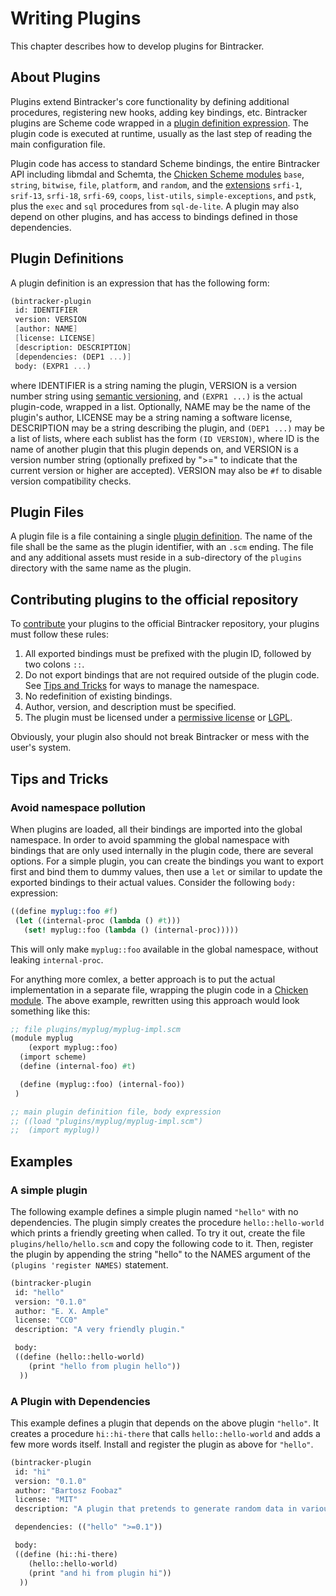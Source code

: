 # Writing Plugins

This chapter describes how to develop plugins for Bintracker.

## About Plugins

Plugins extend Bintracker's core functionality by defining additional procedures, registering new hooks, adding key bindings, etc. Bintracker plugins are Scheme code wrapped in a [plugin definition expression](#plugin-defintions). The plugin code is executed at runtime, usually as the last step of reading the main configuration file.

Plugin code has access to standard Scheme bindings, the entire Bintracker API including libmdal and Schemta, the [Chicken Scheme modules](https://wiki.call-cc.org/man/5/Included%20modules) `base`, `string`, `bitwise`, `file`, `platform`, and `random`, and the [extensions](https://eggs.call-cc.org/5/) `srfi-1`, `srif-13`, `srfi-18`, `srfi-69`, `coops`, `list-utils`, `simple-exceptions`, and `pstk`, plus the `exec` and `sql` procedures from `sql-de-lite`. A plugin may also depend on other plugins, and has access to bindings defined in those dependencies.


## Plugin Definitions

A plugin definition is an expression that has the following form:

```Scheme
(bintracker-plugin
 id: IDENTIFIER
 version: VERSION
 [author: NAME]
 [license: LICENSE]
 [description: DESCRIPTION]
 [dependencies: (DEP1 ...)]
 body: (EXPR1 ...)
```

where IDENTIFIER is a string naming the plugin, VERSION is a version number string using [semantic versioning](https://semver.org), and `(EXPR1 ...)` is the actual plugin-code, wrapped in a list. Optionally, NAME may be the name of the plugin's author, LICENSE may be a string naming a software license, DESCRIPTION may be a string describing the plugin, and `(DEP1 ...)` may be a list of lists, where each sublist has the form `(ID VERSION)`, where ID is the name of another plugin that this plugin depends on, and VERSION is a version number string (optionally prefixed by ">=" to indicate that the current version or higher are accepted). VERSION may also be `#f` to disable version compatibility checks.


## Plugin Files

A plugin file is a file containing a single [plugin definition](#plugin-definition). The name of the file shall be the same as the plugin identifier, with an `.scm` ending. The file and any additional assets must reside in a sub-directory of the `plugins` directory with the same name as the plugin.


## Contributing plugins to the official repository

To [contribute](contributing.md) your plugins to the official Bintracker repository, your plugins must follow these rules:

1. All exported bindings must be prefixed with the plugin ID, followed by two colons `::`.
2. Do not export bindings that are not required outside of the plugin code. See [Tips and Tricks](#tips-and-tricks) for ways to manage the namespace.
3. No redefinition of existing bindings.
4. Author, version, and description must be specified.
5. The plugin must be licensed under a [permissive license](https://en.wikipedia.org/wiki/Permissive_free_software_licence) or [LGPL](https://en.wikipedia.org/wiki/GNU_Lesser_General_Public_License).

Obviously, your plugin also should not break Bintracker or mess with the user's system.


## Tips and Tricks

### Avoid namespace pollution

When plugins are loaded, all their bindings are imported into the global namespace. In order to avoid spamming the global namespace with bindings that are only used internally in the plugin code, there are several options. For a simple plugin, you can create the bindings you want to export first and bind them to dummy values, then use a `let` or similar to update the exported bindings to their actual values. Consider the following `body:` expression:

```Scheme
((define myplug::foo #f)
 (let ((internal-proc (lambda () #t)))
   (set! myplug::foo (lambda () (internal-proc)))))
```

This will only make `myplug::foo` available in the global namespace, without leaking `internal-proc`.

For anything more comlex, a better approach is to put the actual implementation in a separate file, wrapping the plugin code in a [Chicken module](https://wiki.call-cc.org/man/5/Modules). The above example, rewritten using this approach would look something like this:

```Scheme
;; file plugins/myplug/myplug-impl.scm
(module myplug
    (export myplug::foo)
  (import scheme)
  (define (internal-foo) #t)

  (define (myplug::foo) (internal-foo))
 )
```

```Scheme
;; main plugin definition file, body expression
;; ((load "plugins/myplug/myplug-impl.scm")
;;  (import myplug))
```


## Examples

### A simple plugin

The following example defines a simple plugin named `"hello"` with no dependencies. The plugin simply creates the procedure `hello::hello-world` which prints a friendly greeting when called. To try it out, create the file `plugins/hello/hello.scm` and copy the following code to it. Then, register the plugin by appending the string "hello" to the NAMES argument of the `(plugins 'register NAMES)` statement.

```Scheme
(bintracker-plugin
 id: "hello"
 version: "0.1.0"
 author: "E. X. Ample"
 license: "CC0"
 description: "A very friendly plugin."

 body:
 ((define (hello::hello-world)
    (print "hello from plugin hello"))
  ))
```

### A Plugin with Dependencies

This example defines a plugin that depends on the above plugin `"hello"`. It creates a procedure `hi::hi-there` that calls `hello::hello-world` and adds a few more words itself. Install and register the plugin as above for `"hello"`.

```Scheme
(bintracker-plugin
 id: "hi"
 version: "0.1.0"
 author: "Bartosz Foobaz"
 license: "MIT"
 description: "A plugin that pretends to generate random data in various ways."

 dependencies: (("hello" ">=0.1"))

 body:
 ((define (hi::hi-there)
    (hello::hello-world)
    (print "and hi from plugin hi"))
  ))
```
